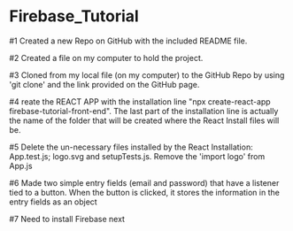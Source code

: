 # Firebase_Tutorial

#1 Created a new Repo on GitHub with the included README file. 

#2 Created a file on my computer to hold the project.

#3 Cloned from my local file (on my computer) to the GitHub Repo by using 'git clone' and the link provided on the GitHub page.

#4 reate the REACT APP with the installation line "npx create-react-app firebase-tutorial-front-end". The last part of the installation line is actually the name of the folder that will be created where the React Install files will be.

#5 Delete the un-necessary files installed by the React Installation: App.test.js; logo.svg and setupTests.js. Remove the 'import logo' from App.js

#6 Made two simple entry fields (email and password) that have a listener tied to a button. When the button is clicked, it stores the information in the entry fields as an object

#7 Need to install Firebase next